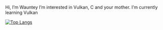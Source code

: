 Hi, I’m Wauntey
I’m interested in Vulkan, C and your mother.
I’m currently learning Vulkan

[![Top Langs](https://github-readme-stats.vercel.app/api/top-langs/?username=wauntey-rl)](https://github.com/anuraghazra/github-readme-stats)
